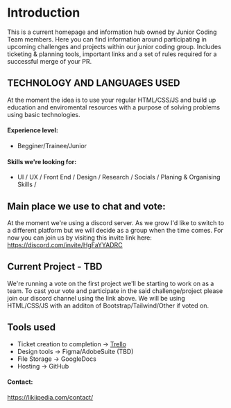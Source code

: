 # Introduction

This is a current homepage and information hub owned by Junior Coding Team members. Here you can find information around participating in upcoming challenges and projects within our junior coding group. Includes ticketing &amp; planning tools, important links and a set of rules required for a successful merge of your PR.

## TECHNOLOGY AND LANGUAGES USED

At the moment the idea is to use your regular HTML/CSS/JS and build up education and enviromental resources with a purpose of solving problems using basic technologies.

#### Experience level:

- Begginer/Trainee/Junior

#### Skills we're looking for:

- UI / UX / Front End / Design / Research / Socials / Planing & Organising Skills /

## Main place we use to chat and vote:

At the moment we're using a discord server. As we grow I'd like to switch to a different platform but we will decide as a group when the time comes. For now you can join us by visiting this invite link here: https://discord.com/invite/HgFaYYADRC

## Current Project - TBD

We're running a vote on the first project we'll be starting to work on as a team. To cast your vote and participate in the said challenge/project please join our discord channel using the link above. We will be using HTML/CSS/JS with an additon of Bootstrap/Tailwind/Other if voted on.

## Tools used

- Ticket creation to completion -> [Trello](https://trello.com/invite/b/s08Xvzif/7ba765c506c36284e83aa7d9bc3e19a7/junior-developer-group-task-board)
- Design tools -> Figma/AdobeSuite (TBD)
- File Storage -> GoogleDocs
- Hosting -> GitHub

#### Contact:

https://likiipedia.com/contact/
